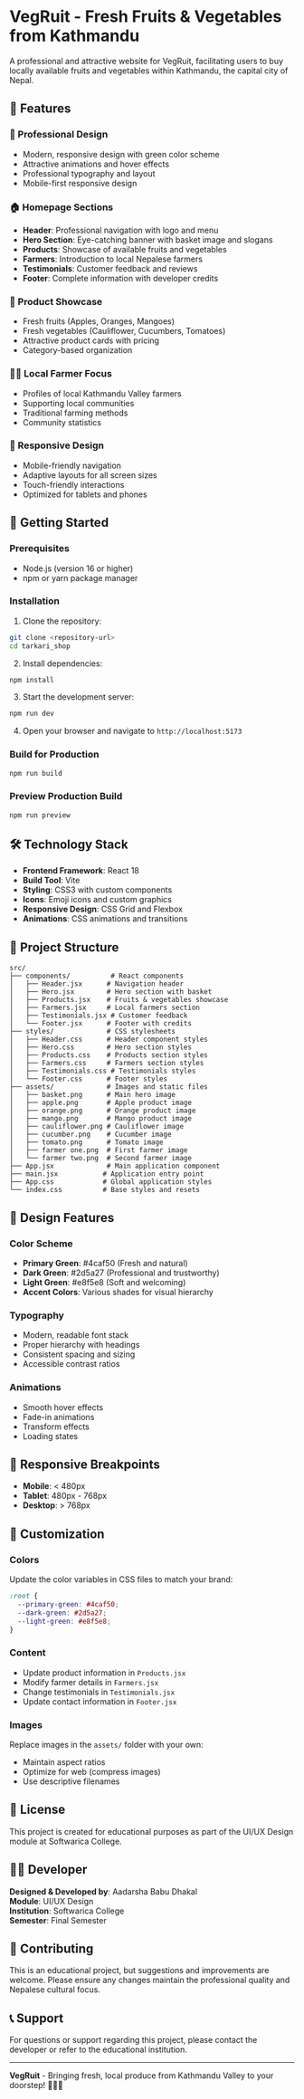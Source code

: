 # VegRuit - Fresh Fruits & Vegetables from Kathmandu

A professional and attractive website for VegRuit, facilitating users to buy locally available fruits and vegetables within Kathmandu, the capital city of Nepal.

## 🌟 Features

### 🎨 Professional Design
- Modern, responsive design with green color scheme
- Attractive animations and hover effects
- Professional typography and layout
- Mobile-first responsive design

### 🏠 Homepage Sections
- **Header**: Professional navigation with logo and menu
- **Hero Section**: Eye-catching banner with basket image and slogans
- **Products**: Showcase of available fruits and vegetables
- **Farmers**: Introduction to local Nepalese farmers
- **Testimonials**: Customer feedback and reviews
- **Footer**: Complete information with developer credits

### 🍎 Product Showcase
- Fresh fruits (Apples, Oranges, Mangoes)
- Fresh vegetables (Cauliflower, Cucumbers, Tomatoes)
- Attractive product cards with pricing
- Category-based organization

### 👨‍🌾 Local Farmer Focus
- Profiles of local Kathmandu Valley farmers
- Supporting local communities
- Traditional farming methods
- Community statistics

### 📱 Responsive Design
- Mobile-friendly navigation
- Adaptive layouts for all screen sizes
- Touch-friendly interactions
- Optimized for tablets and phones

## 🚀 Getting Started

### Prerequisites
- Node.js (version 16 or higher)
- npm or yarn package manager

### Installation

1. Clone the repository:
```bash
git clone <repository-url>
cd tarkari_shop
```

2. Install dependencies:
```bash
npm install
```

3. Start the development server:
```bash
npm run dev
```

4. Open your browser and navigate to `http://localhost:5173`

### Build for Production

```bash
npm run build
```

### Preview Production Build

```bash
npm run preview
```

## 🛠️ Technology Stack

- **Frontend Framework**: React 18
- **Build Tool**: Vite
- **Styling**: CSS3 with custom components
- **Icons**: Emoji icons and custom graphics
- **Responsive Design**: CSS Grid and Flexbox
- **Animations**: CSS animations and transitions

## 📁 Project Structure

```
src/
├── components/          # React components
│   ├── Header.jsx      # Navigation header
│   ├── Hero.jsx        # Hero section with basket
│   ├── Products.jsx    # Fruits & vegetables showcase
│   ├── Farmers.jsx     # Local farmers section
│   ├── Testimonials.jsx # Customer feedback
│   └── Footer.jsx      # Footer with credits
├── styles/             # CSS stylesheets
│   ├── Header.css      # Header component styles
│   ├── Hero.css        # Hero section styles
│   ├── Products.css    # Products section styles
│   ├── Farmers.css     # Farmers section styles
│   ├── Testimonials.css # Testimonials styles
│   └── Footer.css      # Footer styles
├── assets/             # Images and static files
│   ├── basket.png      # Main hero image
│   ├── apple.png       # Apple product image
│   ├── orange.png      # Orange product image
│   ├── mango.png       # Mango product image
│   ├── cauliflower.png # Cauliflower image
│   ├── cucumber.png    # Cucumber image
│   ├── tomato.png      # Tomato image
│   ├── farmer one.png  # First farmer image
│   └── farmer two.png  # Second farmer image
├── App.jsx             # Main application component
├── main.jsx           # Application entry point
├── App.css            # Global application styles
└── index.css          # Base styles and resets
```

## 🎨 Design Features

### Color Scheme
- **Primary Green**: #4caf50 (Fresh and natural)
- **Dark Green**: #2d5a27 (Professional and trustworthy)
- **Light Green**: #e8f5e8 (Soft and welcoming)
- **Accent Colors**: Various shades for visual hierarchy

### Typography
- Modern, readable font stack
- Proper hierarchy with headings
- Consistent spacing and sizing
- Accessible contrast ratios

### Animations
- Smooth hover effects
- Fade-in animations
- Transform effects
- Loading states

## 📱 Responsive Breakpoints

- **Mobile**: < 480px
- **Tablet**: 480px - 768px
- **Desktop**: > 768px

## 🔧 Customization

### Colors
Update the color variables in CSS files to match your brand:
```css
:root {
  --primary-green: #4caf50;
  --dark-green: #2d5a27;
  --light-green: #e8f5e8;
}
```

### Content
- Update product information in `Products.jsx`
- Modify farmer details in `Farmers.jsx`
- Change testimonials in `Testimonials.jsx`
- Update contact information in `Footer.jsx`

### Images
Replace images in the `assets/` folder with your own:
- Maintain aspect ratios
- Optimize for web (compress images)
- Use descriptive filenames

## 📄 License

This project is created for educational purposes as part of the UI/UX Design module at Softwarica College.

## 👨‍💻 Developer

**Designed & Developed by**: Aadarsha Babu Dhakal  
**Module**: UI/UX Design  
**Institution**: Softwarica College  
**Semester**: Final Semester  

## 🤝 Contributing

This is an educational project, but suggestions and improvements are welcome. Please ensure any changes maintain the professional quality and Nepalese cultural focus.

## 📞 Support

For questions or support regarding this project, please contact the developer or refer to the educational institution.

---

**VegRuit** - Bringing fresh, local produce from Kathmandu Valley to your doorstep! 🌱🍎🥬

